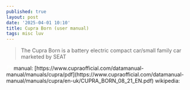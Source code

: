 ```yaml
---
published: true
layout: post
date: '2025-04-01 10:10'
title: Cupra Born (user manual)
tags: misc luv 
---
```

> The Cupra Born is a battery electric compact car/small family car marketed by SEAT

<img style="mix-blend-mode: overlay; opacity: 1; max-width: 100%; margin-top: -20px;" src="https://images2.imgbox.com/37/a6/gALBuV20_o.png">  
manual: [https://www.cupraofficial.com/datamanual-manual/manuals/cupra/pdf](https://www.cupraofficial.com/datamanual-manual/manuals/cupra/en-uk/CUPRA_BORN_08_21_EN.pdf)  
wikipedia: <https://en.wikipedia.org/wiki/Cupra_Born>